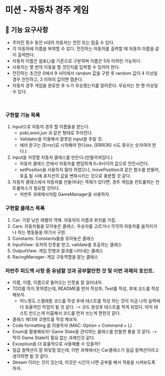 # 미션 - 자동차 경주 게임

## 🚀 기능 요구사항
- 주어진 횟수 동안 n대의 자동차는 전진 또는 멈출 수 있다.
- 각 자동차에 이름을 부여할 수 있다. 전진하는 자동차를 출력할 때 자동차 이름을 같이 출력한다.
- 자동차 이름은 쉼표(,)를 기준으로 구분하며 이름은 5자 이하만 가능하다.
- 사용자는 몇 번의 이동을 할 것인지를 입력할 수 있어야 한다.
- 전진하는 조건은 0에서 9 사이에서 random 값을 구한 후 random 값이 4 이상일 경우 전진하고, 3 이하의 값이면 멈춘다.
- 자동차 경주 게임을 완료한 후 누가 우승했는지를 알려준다. 우승자는 한 명 이상일 수 있다.

<br>

### 구현할 기능 목록
1. Input으로 자동차 경주 할 이름들을 받는다.
    - pobi,woni,jun 과 같은 형태로 주어진다.
    - Validator을 이용해서 잘못된 input을 추릴 것.
    - 에러 문구는 [Error]로 시작해야 한다(ex. [ERROR] 시도 횟수는 숫자여야 한다.)
2. Input을 저장할 자동차 클래스를 만든다.(만들어져있다.)
    - 자동차 클래스 안에서 자동차를 랜덤하게 0~9사이의 값으로 전진시킨다.
    - setPosition을 사용하지 말라 하였으니, movePosition과 같은 함수를 만들어, 호출 될 시에 포지션의 값을 변화시키는 것으로 충분할 것 같다.
3. 자동차 클래스에서 자동차를 만들어내는 객체가 있다면, 경주 게임을 컨트롤하는 컨트롤박스가 필요할 것이다.
   - 저번주 과제에서처럼 GameManager을 사용하자.

### 구현할 클래스 목록
1. Car: 가장 낮은 레벨의 객체. 자동차의 이름과 위치를 가짐.
2. Cars: 자동차들을 모아놓은 클래스. 우승자를 고르거나 각각의 자동차를 움직이거나 하는 행동들을 여기서 구현.
3. Constants: Constants들을 모아놓은 클래스
4. InputView: 유저의 인풋을 받고, validate을 호출하는 클래스
5. OutputView: 게임 진행과 결과를 나타내는 클래스
6. RacingManager: 게임 구동역할을 맡는 클래스
       


### 저번주 피드백 사항 중 유념할 것과 공부할만한 것 및 이번 과제의 포인트.
- 이름, 이름, 이름으로 들어오는 인풋을 잘 걸러내자.
- TDD를 하지 못하였는데, README를 먼저 작성후, Test를 작성, 후에 코드를 작성해보자.
  - 어느정도 스켈레톤 코드를 작성 후에 테스트를 작성 하는 것이 지금 나의 실력에 더 효율적인 작업이 될 것 같다.
   -> 코드 완성후 테스트를 적게 되었다. 아직 테스트 만드는게 미흡해서 코드를 먼저 쓰는게 편한것 같다.
- 클래스 헤더와 코멘트를 작성 해보자.
- Code formatting 을 이용하자 (MAC: Option + Command + L)
- Enum을 활용해보자! Game State을 관리하는 클래스를 만들면 좋을 것 같다.
  -> 딱히 Game State이 필요 없는 과제인것 같다.
- Exception을 더 효율적으로 사용해볼 수 있을까?
- 일급 컬렉션이 잘 와닿질 않는데, 이번 과제에서는 Car클래스가 일급 컬렉션이라고 생각하면 될 것 같다.
- Stream 이라는 것이 있는데, 이것은 시간이 나면 공부를 해서 적용을 시켜보도록 하자.